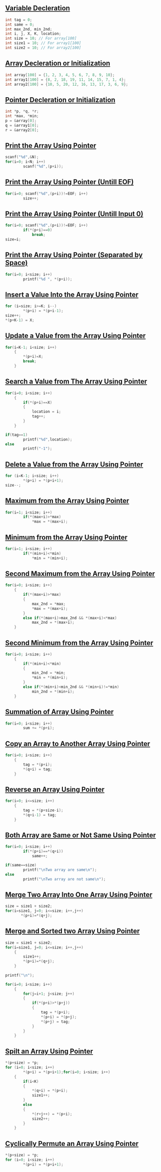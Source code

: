 ## [Variable Decleration](../lab5/16.c)
```c
int tag = 0;
int same = 0;
int max_2nd, min_2nd;
int i, j, X, K, location;
int size = 10; // For array[100]
int size1 = 10; // For array1[100]
int size2 = 10; // For array2[100]
```

## [Array Decleration or Initialization](../lab5/18.c)
```c
int array[100] = {1, 2, 3, 4, 5, 6, 7, 8, 9, 10};
int array1[100] = {8, 2, 18, 19, 11, 14, 15, 7, 1, 4};
int array2[100] = {10, 5, 20, 12, 16, 13, 17, 3, 6, 9};
```

## [Pointer Decleration or Initialization](../lab5/19.c)
```c
int *p, *q, *r;
int *max, *min;
p = &array[0];
q = &array1[0];
r = &array2[0];
```

## [Print the Array Using Pointer](../lab5/1.c)
```c
scanf("%d",&N);
for(i=0; i<N; i++)
        scanf("%d",(p+i));
```

## [Print the Array Using Pointer (Untill EOF)](../lab5/2.c)
```c
for(i=0; scanf("%d",(p+i))!=EOF; i++)
        size++;
```

## [Print the Array Using Pointer (Untill Input 0)](../lab5/3.c)
```c
for(i=0; scanf("%d",(p+i))!=EOF; i++)
        if(*(p+i)==0)
            break;
size=i;
```

## [Print the Array Using Pointer (Separated by Space)](../lab5/4.c)
```c
for(i=0; i<size; i++)
        printf("%d ", *(p+i));
```

## [Insert a Value Into the Array Using Pointer](../lab5/5.c)
```c
for (i=size; i>=K; i--)
        *(p+i) = *(p+i-1);
size++;
*(p+K-1) = X;
```

## [Update a Value from the Array Using Pointer](../lab5/6.c)
```c
for(i=K-1; i<size; i++)
    {
        *(p+i)=X;
        break;
    }
```

## [Search a Value from The Array Using Pointer](../lab5/7.c)
```c
for(i=0; i<size; i++)
    {
        if(*(p+i)==X)
        {
            location = i;
            tag++;
        }
    }

if(tag==1)
        printf("%d",location);
else
        printf("-1");
```

## [Delete a Value from the Array Using Pointer](../lab5/8.c)
```c
for (i=K-1; i<size; i++)
        *(p+i) = *(p+i+1);
size--;
```
## [Maximum from the Array Using Pointer](../lab5/9.c)
```c
for(i=1; i<size; i++)
        if(*(max+i)>*max)
            *max = *(max+i);
```

## [Minimum from the Array Using Pointer](../lab5/10.c)
```c
for(i=1; i<size; i++)
        if(*(min+i)<*min)
            *min = *(min+i);
```

## [Second Maximum from the Array Using Pointer](../lab5/11.c)
```c
for(i=0; i<size; i++)
    {
        if(*(max+i)>*max)
        {
            max_2nd = *max;
            *max = *(max+i);
        }
        else if(*(max+i)>max_2nd && *(max+i)<*max)
            max_2nd = *(max+i);
    }
```

## [Second Minimum from the Array Using Pointer](../lab5/12.c)
```c
for(i=0; i<size; i++)
    {
        if(*(min+i)<*min)
        {
            min_2nd = *min;
            *min = *(min+i);
        }
        else if(*(min+i)<min_2nd && *(min+i)!=*min)
            min_2nd = *(min+i);
    }
```

## [Summation of Array Using Pointer](../lab5/13.c)
```c
for(i=0; i<size; i++)
        sum += *(p+i);
```

## [Copy an Array to Another Array Using Pointer](../lab5/14.c)
```c
for(i=0; i<size; i++)
    {
        tag = *(p+i);
        *(q+i) = tag;
    }
```

## [Reverse an Array Using Pointer](../lab5/15.c)
```c
for(i=0; i<=size; i++)
    {
        tag = *(p+size-i);
        *(q+i-1) = tag;
    }
```

## [Both Array are Same or Not Same Using Pointer](../lab5/16.c)
```c
for(i=0; i<size; i++)
        if(*(p+i)==*(q+i))
            same++;

if(same==size)
        printf("\nTwo array are same\n");
else
        printf("\nTwo array are not same\n");
```

## [Merge Two Array Into One Array Using Pointer](../lab5/17.c)
```c
size = size1 + size2;
for(i=size1, j=0; i<=size; i++,j++)
       *(p+i)=*(q+j);
```

## [Merge and Sorted two Array Using Pointer](../lab5/18.c)
```c
size = size1 + size2;
for(i=size1, j=0; i<=size; i++,j++)
    {
        size1++;
        *(p+i)=*(q+j);
    }
    
printf("\n");

for(i=0; i<size; i++)
    {
        for(j=i+1; j<size; j++)
        {
            if(*(p+i)>*(p+j))
            {
                tag = *(p+i);
                *(p+i) = *(p+j);
                *(p+j) = tag;
            }
        }
    }
```

## [Spilt an Array Using Pointer](../lab5/19.c)
```c
*(p+size) = *p;
for (i=0; i<size; i++)
        *(p+i) = *(p+i+1);for(i=0; i<size; i++)
    {
        if(i<K)
        {
            *(q+i) = *(p+i);
            size1++;
        }
        else
        {
            *(r+j++) = *(p+i);
            size2++;
        }
    }
```

## [Cyclically Permute an Array Using Pointer](../lab5/20.c)
```c
*(p+size) = *p;
for (i=0; i<size; i++)
        *(p+i) = *(p+i+1);
```

